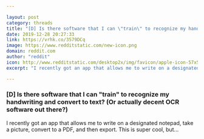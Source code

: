 ```yaml
---

layout: post
category: threads
title: "[D] Is there software that I can \"train\" to recognize my handwriting and convert to text? (Or actually decent OCR software out there?)"
date: 2019-12-28 20:27:33
link: https://vrhk.co/3579DCq
image: https://www.redditstatic.com/new-icon.png
domain: reddit.com
author: "reddit"
icon: http://www.redditstatic.com/desktop2x/img/favicon/apple-icon-57x57.png
excerpt: "I recently got an app that allows me to write on a designated notepad, take a picture, convert to a PDF, and then export. This is super cool, but..."

---
```


### [D] Is there software that I can "train" to recognize my handwriting and convert to text? (Or actually decent OCR software out there?)

I recently got an app that allows me to write on a designated notepad, take a picture, convert to a PDF, and then export. This is super cool, but...